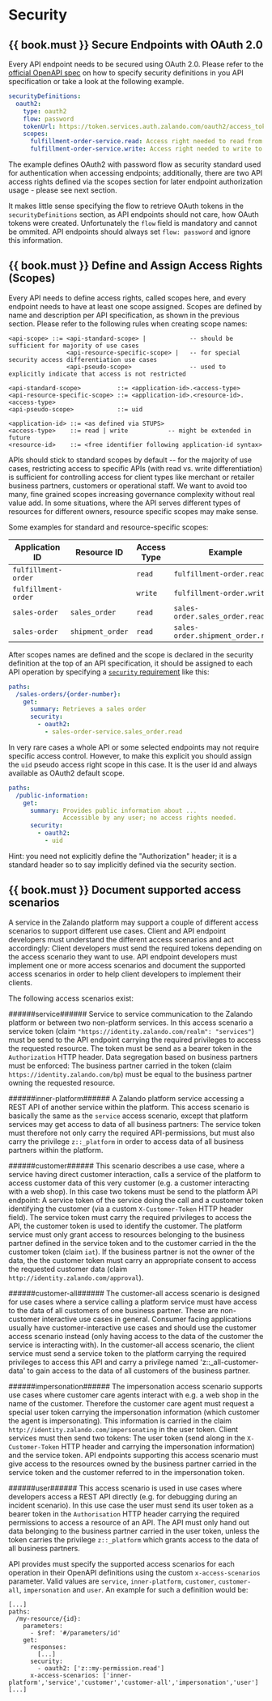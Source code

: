 # Security

## {{ book.must }} Secure Endpoints with OAuth 2.0

Every API endpoint needs to be secured using OAuth 2.0. Please refer to the 
[official OpenAPI spec](https://github.com/OAI/OpenAPI-Specification/blob/master/versions/2.0.md#security-definitions-object)
on how to specify security definitions in you API specification or take a look at the following example.

```yaml
securityDefinitions:
  oauth2:
    type: oauth2
    flow: password
    tokenUrl: https://token.services.auth.zalando.com/oauth2/access_token
    scopes:
      fulfillment-order-service.read: Access right needed to read from the fulfillment order service.
      fulfillment-order-service.write: Access right needed to write to the fulfillment order service.      
```

The example defines OAuth2 with password flow as security standard used for authentication when accessing endpoints; additionally, there are two API access rights defined via the scopes section for later endpoint authorization usage - please see next section.

It makes little sense specifying the flow to retrieve OAuth tokens in the `securityDefinitions` section, as API endpoints should not care, how OAuth tokens were created. Unfortunately the `flow` field is mandatory and cannot be ommited. API endpoints should always set `flow: password` and ignore this information.

## {{ book.must }} Define and Assign Access Rights (Scopes)

Every API needs to define access rights, called scopes here, and every endpoint needs to have at least one scope assigned. Scopes are defined by name and description per API specification, as shown in the previous section. Please refer to the following rules when creating scope names:

```
<api-scope> ::= <api-standard-scope> |            -- should be sufficient for majority of use cases 
                <api-resource-specific-scope> |   -- for special security access differentiation use cases 
                <api-pseudo-scope>                -- used to explicitly indicate that access is not restricted
                
<api-standard-scope>          ::= <application-id>.<access-type> 
<api-resource-specific-scope> ::= <application-id>.<resource-id>.<access-type>
<api-pseudo-scope>            ::= uid

<application-id> ::= <as defined via STUPS>
<access-type>    ::= read | write           -- might be extended in future
<resource-id>    ::= <free identifier following application-id syntax>
```

APIs should stick to standard scopes by default -- for the majority of use cases, restricting access to specific APIs (with read vs. write differentiation) is sufficient for controlling access for client types like merchant or retailer business partners, customers or operational staff. We want to avoid too many, fine grained scopes increasing governance complexity without real value add. In some situations, where the API serves different types of resources for different owners, resource specific scopes may make sense.

Some examples for standard and resource-specific scopes:

| Application ID      | Resource ID      | Access Type | Example                           |
|---------------------|------------------|-------------|-----------------------------------|
| `fulfillment-order` |                  | `read`      | `fulfillment-order.read`          |
| `fulfillment-order` |                  | `write`     | `fulfillment-order.write`         |
| `sales-order`       | `sales_order`    | `read`      | `sales-order.sales_order.read`    |
| `sales-order`       | `shipment_order` | `read`      | `sales-order.shipment_order.read` |

After scopes names are defined and the scope is declared in the security definition at the top of an API specification, it should be assigned to each API operation by specifying a [`security` requirement](https://github.com/OAI/OpenAPI-Specification/blob/master/versions/2.0.md#securityRequirementObject) like this:

```yaml
paths:
  /sales-orders/{order-number}:
    get:
      summary: Retrieves a sales order
      security:
        - oauth2:
          - sales-order-service.sales_order.read
```

In very rare cases a whole API or some selected endpoints may not require specific access control. However, to make this explicit you should assign the `uid` pseudo access right scope in this case. It is the user id and always available as OAuth2 default scope. 

```yaml
paths:
  /public-information:
    get:
      summary: Provides public information about ... 
               Accessible by any user; no access rights needed. 
      security:
        - oauth2:
          - uid
```

Hint: you need not explicitly define the "Authorization" header; it is a standard header so to say implicitly defined via the security section.


## {{ book.must }} Document supported access scenarios
A service in the Zalando platform may support a couple of different access scenarios to support different use cases. Client and API endpoint developers must understand the different access scenarios and act accordingly: Client developers must send the required tokens depending on the access scenario they want to use. API endpoint developers must implement one or more access scenarios and document the supported access scenarios in order to help client developers to implement their clients.

The following access scenarios exist:

######service######
Service to service communication to the Zalando platform or between two non-platform services. In this access scenario a service token (claim `"https://identity.zalando.com/realm": "services"`) must be send to the API endpoint carrying the required privileges to access the requested resource. The token must be send as a bearer token in the `Authorization` HTTP header. Data segregation based on business partners must be enforced: The business partner carried in the token (claim `https://identity.zalando.com/bp`) must be equal to the business partner owning the requested resource.

######inner-platform######
A Zalando platform service accessing a REST API of another service within the platform. This access scenario is basically the same as the `service` access scenario, except that platform services may get access to data of all business partners: The service token must therefore not only carry the required API-permissions, but must also carry the privilege `z::_platform` in order to access data of all business partners within the platform.

######customer######
This scenario describes a use case, where a service having direct customer interaction, calls a service of the platform to access customer data of this very customer (e.g. a customer interacting with a web shop). In this case two tokens must be send to the platform API endpoint: A service token of the service doing the call and a customer token identifying the customer (via a custom `X-Customer-Token` HTTP header field). The service token must carry the required privileges to access the API, the customer token is used to identify the customer. The platform service must only grant access to resources belonging to the business partner defined in the service token and to the customer carried in the the customer token (claim `iat`). If the business partner is not the owner of the data, the the customer token must carry an appropriate consent to access the requested customer data (claim `http://identity.zalando.com/approval`).

######customer-all######
The customer-all access scenario is designed for use cases where a service calling a platform service must have access to the data of all customers of one business partner. These are non-customer interactive use cases in general. Consumer facing applications usually have customer-interactive use cases and should use the customer access scenario instead (only having access to the data of the customer the service is interacting with). In the customer-all access scenario, the client service must send a service token to the platform carrying the required privileges to access this API and carry a privilege named 'z::_all-customer-data' to gain access to the data of all customers of the business partner.

######impersonation######
The impersonation access scenario supports use cases where customer care agents interact with e.g. a web shop in the name of the customer. Therefore the customer care agent must request a special user token carrying the impersonation information (which customer the agent is impersonating). This information is carried in the claim `http://identity.zalando.com/impersonating` in the user token. Client services must then send two tokens: The user token (send along in the `X-Customer-Token` HTTP header and carrying the impersonation information) and the service token. API endpoints supporting this access scenario must give access to the resources owned by the business partner carried in the service token and the customer referred to in the impersonation token.

######user######
This access scenario is used in use cases where developers access a REST API directly (e.g. for debugging during an incident scenario). In this use case the user must send its user token as a bearer token in the `Authorisation` HTTP header carrying the required permissions to access a resource of an API. The API must only hand out data belonging to the business partner carried in the user token, unless the token carries the privilege `z::_platform` which grants access to the data of all business partners.


API provides must specify the supported access scenarios for each operation in their OpenAPI definitions using the custom `x-access-scenarios` parameter. Valid values are `service`, `inner-platform`, `customer`, `customer-all`, `impersonation` and `user`. An example for such a definition would be:

```
[...]
paths:
  /my-resource/{id}:
    parameters:
      - $ref: '#/parameters/id'
	get:
      responses:
		[...]
      security:
        - oauth2: ['z::my-permission.read']
      x-access-scenarios: ['inner-platform','service','customer','customer-all','impersonation','user']
[...]
```